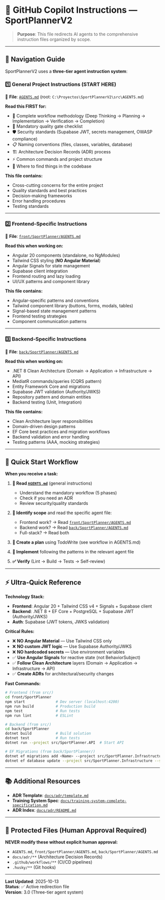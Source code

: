 # 🤖 GitHub Copilot Instructions — SportPlannerV2

> **Purpose**: This file redirects AI agents to the comprehensive instruction files organized by scope.

---

## 📍 Navigation Guide

SportPlannerV2 uses a **three-tier agent instruction system**:

### 1️⃣ **General Project Instructions** (START HERE)
📄 **File**: [`AGENTS.md`](../AGENTS.md) (root: `C:\Proyectos\SportPlannerV2\src\AGENTS.md`)

**Read this FIRST for:**
- 🔄 Complete workflow methodology (Deep Thinking → Planning → Implementation → Verification → Completion)
- 🚨 Mandatory quality gate checklist
- 🛡️ Security standards (Supabase JWT, secrets management, OWASP compliance)
- 📋 Naming conventions (files, classes, variables, database)
- 🏗️ Architecture Decision Records (ADR) process
- ⚡ Common commands and project structure
- 🎯 Where to find things in the codebase

**This file contains:**
- Cross-cutting concerns for the entire project
- Quality standards and best practices
- Decision-making frameworks
- Error handling procedures
- Testing standards

---

### 2️⃣ **Frontend-Specific Instructions**
📄 **File**: [`front/SportPlanner/AGENTS.md`](../front/SportPlanner/AGENTS.md)

**Read this when working on:**
- Angular 20 components (standalone, no NgModules)
- Tailwind CSS styling (**NO Angular Material**)
- Angular Signals for state management
- Supabase client integration
- Frontend routing and lazy loading
- UI/UX patterns and component library

**This file contains:**
- Angular-specific patterns and conventions
- Tailwind component library (buttons, forms, modals, tables)
- Signal-based state management patterns
- Frontend testing strategies
- Component communication patterns

---

### 3️⃣ **Backend-Specific Instructions**
📄 **File**: [`back/SportPlanner/AGENTS.md`](../back/SportPlanner/AGENTS.md)

**Read this when working on:**
- .NET 8 Clean Architecture (Domain → Application → Infrastructure → API)
- MediatR commands/queries (CQRS pattern)
- Entity Framework Core and migrations
- Supabase JWT validation (Authority/JWKS)
- Repository pattern and domain entities
- Backend testing (Unit, Integration)

**This file contains:**
- Clean Architecture layer responsibilities
- Domain-driven design patterns
- EF Core best practices and migration workflows
- Backend validation and error handling
- Testing patterns (AAA, mocking strategies)

---

## 🚀 Quick Start Workflow

**When you receive a task:**

1. **🧠 Read [`AGENTS.md`](../AGENTS.md)** (general instructions)
   - Understand the mandatory workflow (5 phases)
   - Check if you need an ADR
   - Review security/quality standards

2. **🎯 Identify scope** and read the specific agent file:
   - Frontend work? → Read [`front/SportPlanner/AGENTS.md`](../front/SportPlanner/AGENTS.md)
   - Backend work? → Read [`back/SportPlanner/AGENTS.md`](../back/SportPlanner/AGENTS.md)
   - Full-stack? → Read both

3. **📝 Create a plan** using TodoWrite (see workflow in AGENTS.md)

4. **🔨 Implement** following the patterns in the relevant agent file

5. **✅ Verify** (Lint → Build → Tests → Self-review)

---

## ⚡ Ultra-Quick Reference

**Technology Stack:**
- **Frontend**: Angular 20 + Tailwind CSS v4 + Signals + Supabase client
- **Backend**: .NET 8 + EF Core + PostgreSQL + Supabase JWT (Authority/JWKS)
- **Auth**: Supabase (JWT tokens, JWKS validation)

**Critical Rules:**
- ❌ **NO Angular Material** — Use Tailwind CSS only
- ❌ **NO custom JWT logic** — Use Supabase Authority/JWKS
- ❌ **NO hardcoded secrets** — Use environment variables
- ✅ **Use Angular Signals** for reactive state (not BehaviorSubject)
- ✅ **Follow Clean Architecture** layers (Domain → Application → Infrastructure → API)
- ✅ **Create ADRs** for architectural/security changes

**Fast Commands:**
```bash
# Frontend (from src/)
cd front/SportPlanner
npm start              # Dev server (localhost:4200)
npm run build          # Production build
npm test               # Run tests
npm run lint           # ESLint

# Backend (from src/)
cd back/SportPlanner
dotnet build           # Build solution
dotnet test            # Run tests
dotnet run --project src/SportPlanner.API  # Start API

# EF Migrations (from back/SportPlanner/)
dotnet ef migrations add <Name> --project src/SportPlanner.Infrastructure --startup-project src/SportPlanner.API
dotnet ef database update --project src/SportPlanner.Infrastructure --startup-project src/SportPlanner.API
```

---

## 📚 Additional Resources

- **ADR Template**: [`docs/adr/template.md`](../docs/adr/template.md)
- **Training System Spec**: [`docs/training-system-complete-specification.md`](../docs/training-system-complete-specification.md)
- **ADR Index**: [`docs/adr/README.md`](../docs/adr/README.md)

---

## 🛑 Protected Files (Human Approval Required)

**NEVER modify these without explicit human approval:**
- `AGENTS.md`, `front/SportPlanner/AGENTS.md`, `back/SportPlanner/AGENTS.md`
- `docs/adr/**` (Architecture Decision Records)
- `.github/workflows/**` (CI/CD pipelines)
- `.husky/**` (Git hooks)

---

**Last Updated**: 2025-10-13  
**Status**: ✅ Active redirection file  
**Version**: 3.0 (Three-tier agent system)
